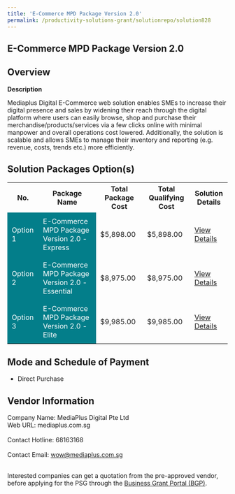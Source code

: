 ```yaml
---
title: 'E-Commerce MPD Package Version 2.0'
permalink: /productivity-solutions-grant/solutionrepo/solution828
---
```


## E-Commerce MPD Package Version 2.0

## Overview

**Description**

Mediaplus Digital E-Commerce web solution enables SMEs to increase their digital presence and sales by widening their reach through the digital platform where users can easily browse, shop and purchase their merchandise/products/services via a few clicks online with minimal manpower and overall operations cost lowered. Additionally, the solution is scalable and allows SMEs to manage their inventory and reporting (e.g. revenue, costs, trends etc.) more efficiently.

## Solution Packages Option(s)

<table>
<tr>
<th><b>No.</b></th>
<th><b>Package Name</b></th>
<th><b>Total Package Cost</b></th>
<th><b>Total Qualifying Cost</b></th>
<th><b>Solution Details</b></th>
</tr>
<tr>
<td style='padding: 10px; background-color: #037E8A; color: #FFFFFF;'>Option 1</td>
<td style='padding: 10px; background-color: #037E8A; color: #FFFFFF;'>E-Commerce MPD Package Version 2.0 - Express</td>
<td style='padding: 10px;'>$5,898.00</td>
<td style='padding: 10px;'>$5,898.00</td>
<td style='padding: 10px;'><a href='/images/psg/MediaPlus_Desensitised_Annex_3_CAA_140722_Part_1.pdf' target='_blank'>View Details</a></td>
</tr>
<tr>
<td style='padding: 10px; background-color: #037E8A; color: #FFFFFF;'>Option 2</td>
<td style='padding: 10px; background-color: #037E8A; color: #FFFFFF;'>E-Commerce MPD Package Version 2.0 - Essential</td>
<td style='padding: 10px;'>$8,975.00</td>
<td style='padding: 10px;'>$8,975.00</td>
<td style='padding: 10px;'><a href='/images/psg/MediaPlus_Desensitised_Annex_3_CAA_140722_Part_2.pdf' target='_blank'>View Details</a></td>
</tr>
<tr>
<td style='padding: 10px; background-color: #037E8A; color: #FFFFFF;'>Option 3</td>
<td style='padding: 10px; background-color: #037E8A; color: #FFFFFF;'>E-Commerce MPD Package Version 2.0 - Elite</td>
<td style='padding: 10px;'>$9,985.00</td>
<td style='padding: 10px;'>$9,985.00</td>
<td style='padding: 10px;'><a href='/images/psg/MediaPlus_Desensitised_Annex_3_CAA_140722_Part_3.pdf' target='_blank'>View Details</a></td>
</tr>
</table>

## Mode and Schedule of Payment

 - Direct Purchase

## Vendor Information

 Company Name: MediaPlus Digital Pte Ltd<br>Web URL: mediaplus.com.sg <br><br>Contact Hotline: 68163168 <br><br>Contact Email: wow@mediaplus.com.sg <br><br>

Interested companies can get a quotation from the pre-approved vendor, before applying for the PSG through the <a href='https://www.businessgrants.gov.sg/' target='_blank' rel='noopener'>Business Grant Portal (BGP)</a>.

<script src="/jquery/resize-tables.js"></script>
